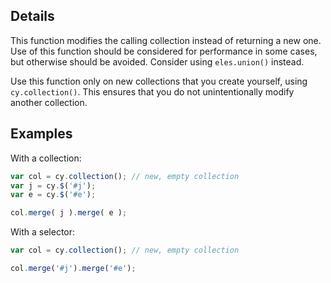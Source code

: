 ## Details

<span class="important-indicator"></span> This function modifies the calling collection instead of returning a new one.  Use of this function should be considered for performance in some cases, but otherwise should be avoided.  Consider using `eles.union()` instead.

<span class="important-indicator"></span> Use this function only on new collections that you create yourself, using `cy.collection()`.  This ensures that you do not unintentionally modify another collection.

## Examples

With a collection:
```js
var col = cy.collection(); // new, empty collection
var j = cy.$('#j');
var e = cy.$('#e');

col.merge( j ).merge( e );
```

With a selector:
```js
var col = cy.collection(); // new, empty collection

col.merge('#j').merge('#e');
```
